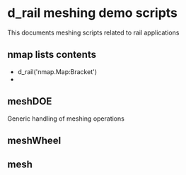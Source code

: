 # d_rail meshing demo scripts

This documents meshing scripts related to rail applications

## nmap lists contents 

- d_rail('nmap.Map:Bracket')
- 


## meshDOE 

Generic handling of meshing operations 


## meshWheel


## mesh


